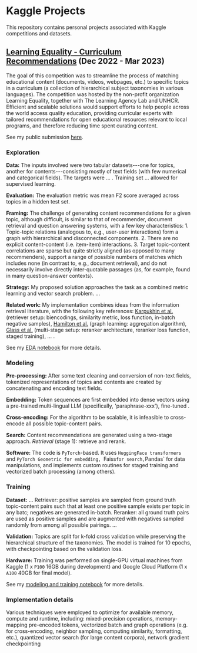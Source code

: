 # Kaggle Projects

This repository contains personal projects associated with Kaggle competitions and datasets.

## [Learning Equality - Curriculum Recommendations](https://www.kaggle.com/competitions/learning-equality-curriculum-recommendations) (Dec 2022 - Mar 2023)

The goal of this competition was to streamline the process of matching educational content (documents, videos, webpages, etc.) to specific topics in a curriculum (a collection of hierarchical subject taxonomies in various languages). The competition was hosted by the non-profit organization Learning Equality, together with The Learning Agency Lab and UNHCR. Efficient and scalable solutions would support efforts to help people across the world access quality education, providing curricular experts with tailored recommendations for open educational resources relevant to local programs, and therefore reducing time spent curating content.

See my public submission [here](https://www.kaggle.com/federicodevitohalevy/lecr-modeling).

### Exploration

**Data:** The inputs involved were two tabular datasets---one for topics, another for contents---consisting mostly of text fields (with few numerical and categorical fields). The targets were ... . Training set ... allowed for supervised learning.

**Evaluation:** The evaluation metric was mean F2 score averaged across topics in a hidden test set.

**Framing:** The challenge of generating content recommendations for a given topic, although difficult, is similar to that of recommender, document retrieval and question answering systems, with a few key characteristics: 1. Topic-topic relations (analogous to, e.g., user-user interactions) form a graph with hierarchical and disconnected components. 2. There are no explicit content-content (i.e. item-item) interactions. 3. Target topic-content correlations are sparse but quite strictly aligned (as opposed to many recommenders), support a range of possible numbers of matches which includes none (in contrast to, e.g., document retrieval), and do not necessarily involve directly inter-quotable passages (as, for example, found in many question-answer contexts).

**Strategy:** My proposed solution approaches the task as a combined metric learning and vector search problem. ...

**Related work:** My implementation combines ideas from the information retrieval literature, with the following key references: [Karpukhin et al.](https://arxiv.org/abs/2004.04906) (retriever setup: biencodings, similarity metric, loss function, in-batch negative samples), [Hamilton et al.](https://arxiv.org/abs/1706.02216) (graph learning: aggregation algorithm), [Glass et al.](https://arxiv.org/abs/2207.06300) (multi-stage setup: reranker architecture, reranker loss function, staged training), ... .

See my [EDA notebook](https://github.com/FdVH/kaggle/tree/master/learning-equality-curriculum-recommendations/lecr-exploration.ipynb) for more details.

### Modeling

**Pre-processing:** After some text cleaning and conversion of non-text fields, tokenized representations of topics and contents are created by concatenating and encoding text fields.

**Embedding:** Token sequences are first embedded into dense vectors using a pre-trained multi-lingual LLM (specifically, 'paraphrase-xxx'), fine-tuned .

**Cross-encoding:** For the algorithm to be scalable, it is infeasible to cross-encode all possible topic-content pairs. 

**Search:** Content recommendations are generated using a two-stage approach. *Retrieval* (stage 1):  retrieve and rerank.

**Software:** The code is `PyTorch`-based. It uses `HuggingFace transformers` and `PyTorch Geometric for embedding, `Faiss` for search, `Pandas` for data manipulations, and implements custom routines for staged training and vectorized batch processing (among others).

### Training

**Dataset:** ... Retriever: positive samples are sampled from ground truth topic-content pairs such that at least one positive sample exists per topic in any batc; negatives are generated in-batch. Reranker: all ground truth pairs are used as positive samples and are augmented with negatives sampled randomly from among all possible pairings. ...

**Validation:** Topics are split for k-fold cross validation while preserving the hierarchical structure of the taxonomies. The model is trained for 10 epochs, with checkpointing based on the validation loss.

**Hardware:** Training was performed on single-GPU virtual machines from Kaggle (1 x `P100` 16GB during development) and Google Cloud Platform (1 x `A100` 40GB for final model).

See my [modeling and training notebook](https://github.com/FdVH/kaggle/tree/master/learning-equality-curriculum-recommendations/lecr-modeling.ipynb) for more details.


### Implementation details

Various techniques were employed to optimize for available memory, compute and runtime, including: mixed-precision operations, memory-mapping pre-encoded tokens, vectorized batch and graph operations (e.g. for cross-encoding, neighbor sampling, computing similarity, formatting, etc.), quantized vector search (for large content corpora), network gradient checkpointing